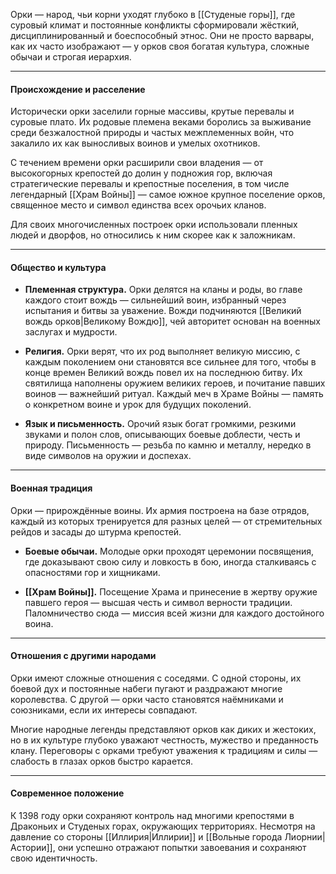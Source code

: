 Орки — народ, чьи корни уходят глубоко в [[Студеные горы]], где суровый климат и постоянные конфликты сформировали жёсткий, дисциплинированный и боеспособный этнос. Они не просто варвары, как их часто изображают — у орков своя богатая культура, сложные обычаи и строгая иерархия.

---

#### Происхождение и расселение

Исторически орки заселили горные массивы, крутые перевалы и суровые плато. Их родовые племена веками боролись за выживание среди безжалостной природы и частых межплеменных войн, что закалило их как выносливых воинов и умелых охотников.

С течением времени орки расширили свои владения — от высокогорных крепостей до долин у подножия гор, включая стратегические перевалы и крепостные поселения, в том числе легендарный [[Храм Войны]] — самое южное крупное поселение орков, священное место и символ единства всех орочьих кланов.

Для своих многочисленных построек орки использовали пленных людей и дворфов, но относились к ним скорее как к заложникам.

---

#### Общество и культура

- **Племенная структура.** Орки делятся на кланы и роды, во главе каждого стоит вождь — сильнейший воин, избранный через испытания и битвы за уважение. Вожди подчиняются [[Великий вождь орков|Великому Вождю]], чей авторитет основан на военных заслугах и мудрости.

- **Религия.** Орки верят, что их род выполняет великую миссию, с каждым поколением они становятся все сильнее для того, чтобы в конце времен Великий вождь повел их на последнюю битву. Их святилища наполнены оружием великих героев, и почитание павших воинов — важнейший ритуал. Каждый меч в Храме Войны — память о конкретном воине и урок для будущих поколений.

- **Язык и письменность.** Орочий язык богат громкими, резкими звуками и полон слов, описывающих боевые доблести, честь и природу. Письменность — резьба по камню и металлу, нередко в виде символов на оружии и доспехах. 

---

#### Военная традиция

Орки — прирождённые воины. Их армия построена на базе отрядов, каждый из которых тренируется для разных целей — от стремительных рейдов и засады до штурма крепостей.

- **Боевые обычаи.** Молодые орки проходят церемонии посвящения, где доказывают свою силу и ловкость в бою, иногда сталкиваясь с опасностями гор и хищниками.

- **[[Храм Войны]].** Посещение Храма и принесение в жертву оружие павшего героя — высшая честь и символ верности традиции. Паломничество сюда — миссия всей жизни для каждого достойного воина.

---

#### Отношения с другими народами

Орки имеют сложные отношения с соседями. С одной стороны, их боевой дух и постоянные набеги пугают и раздражают многие королевства. С другой — орки часто становятся наёмниками и союзниками, если их интересы совпадают.

Многие народные легенды представляют орков как диких и жестоких, но в их культуре глубоко уважают честность, мужество и преданность клану. Переговоры с орками требуют уважения к традициям и силы — слабость в глазах орков быстро карается.

---

#### Современное положение

К 1398 году орки сохраняют контроль над многими крепостями в Драконьих и Студеных горах, окружающих территориях. Несмотря на давление со стороны [[Иллирия|Иллирии]] и [[Вольные города Лиорнии|Астории]], они успешно отражают попытки завоевания и сохраняют свою идентичность.
